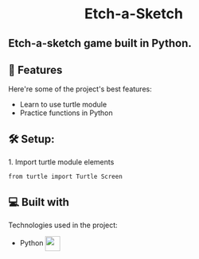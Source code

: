 <h1 align="center" id="title">Etch-a-Sketch</h1>

<h2 id="description">Etch-a-sketch game built in Python.</h2>


<h2>🧐 Features</h2>

Here're some of the project's best features:

*   Learn to use turtle module
*   Practice functions in Python

<h2>🛠️ Setup:</h2>

<p>1. Import turtle module elements</p>

```
from turtle import Turtle Screen
```

<h2>💻 Built with</h2>

Technologies used in the project:

*   Python <img src="https://cdn.iconscout.com/icon/free/png-512/python-2-226051.png?f=avif&w=512" width="30" height="30" align="center"/>
